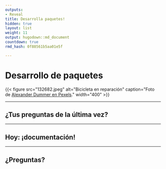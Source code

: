 ```yaml
---
outputs:
- Reveal
title: Desarrolla paquetes!
hidden: true
layout: list
weight: 11
output: hugodown::md_document
countdown: true
rmd_hash: 0f88561b5aa01e5f

---
```


# Desarrollo de paquetes

<div class="highlight">

</div>

<div class="highlight">

{{< figure src="132682.jpeg" alt="Bicicleta en reparación" caption="Foto de [Alexander Dummer en Pexels](https://www.pexels.com/photo/black-road-bicycle-inside-room-132682/)." width="400" >}}

</div>

------------------------------------------------------------------------

## ¿Tus preguntas de la última vez?

------------------------------------------------------------------------

## Hoy: ¡documentación!

------------------------------------------------------------------------

## ¿Preguntas?

